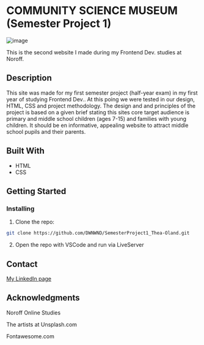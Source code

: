 #  COMMUNITY SCIENCE MUSEUM (Semester Project 1)

![image](https://github.com/DWNWND/SemesterProject1_Thea-Oland/assets/126068161/f85157e7-1f24-4fc1-9ad8-6ad33f3d77c8)

This is the second website I made during my Frontend Dev. studies at Noroff. 


## Description

This site was made for my first semester project (half-year exam) in my first year of studying Frontend Dev.. At this poing we were tested in our design, HTML, CSS and project methodology. The design and and principles of the project is based on a given brief stating this sites core target audience is primary and middle school children (ages 7-15) and families with young children. It should be en informative, appealing website to attract middle school pupils and their parents. 


## Built With

- HTML
- CSS

## Getting Started

### Installing

1. Clone the repo:

```bash
git clone https://github.com/DWNWND/SemesterProject1_Thea-Oland.git
```

2. Open the repo with VSCode and run via LiveServer


## Contact

[My LinkedIn page](https://www.linkedin.com/in/thea-oland-b38175139/)


## Acknowledgments

Noroff Online Studies

The artists at Unsplash.com

Fontawesome.com
